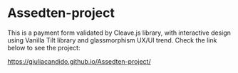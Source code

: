 # Assedten-project

This is a payment form validated by Cleave.js library, with interactive design using Vanilla Tilt library and glassmorphism UX/UI trend.
Check the link below to see the project:

https://giuliacandido.github.io/Assedten-project/
